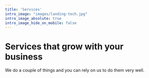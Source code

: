 ```yaml
---
title: 'Services'
intro_image: "images/landing-tech.jpg"
intro_image_absolute: true
intro_image_hide_on_mobile: false
---
```


# Services that grow with your business

We do a couple of things and you can rely on us to do them very well.
